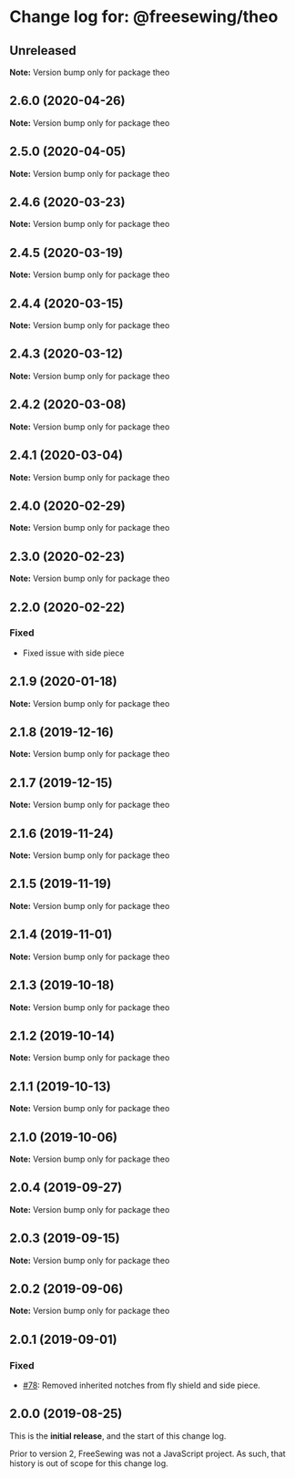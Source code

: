 # Change log for: @freesewing/theo

## Unreleased

**Note:** Version bump only for package theo

## 2.6.0 (2020-04-26)

**Note:** Version bump only for package theo

## 2.5.0 (2020-04-05)

**Note:** Version bump only for package theo

## 2.4.6 (2020-03-23)

**Note:** Version bump only for package theo

## 2.4.5 (2020-03-19)

**Note:** Version bump only for package theo

## 2.4.4 (2020-03-15)

**Note:** Version bump only for package theo

## 2.4.3 (2020-03-12)

**Note:** Version bump only for package theo

## 2.4.2 (2020-03-08)

**Note:** Version bump only for package theo

## 2.4.1 (2020-03-04)

**Note:** Version bump only for package theo

## 2.4.0 (2020-02-29)

**Note:** Version bump only for package theo

## 2.3.0 (2020-02-23)

**Note:** Version bump only for package theo

## 2.2.0 (2020-02-22)

### Fixed

- Fixed issue with side piece

## 2.1.9 (2020-01-18)

**Note:** Version bump only for package theo

## 2.1.8 (2019-12-16)

**Note:** Version bump only for package theo

## 2.1.7 (2019-12-15)

**Note:** Version bump only for package theo

## 2.1.6 (2019-11-24)

**Note:** Version bump only for package theo

## 2.1.5 (2019-11-19)

**Note:** Version bump only for package theo

## 2.1.4 (2019-11-01)

**Note:** Version bump only for package theo

## 2.1.3 (2019-10-18)

**Note:** Version bump only for package theo

## 2.1.2 (2019-10-14)

**Note:** Version bump only for package theo

## 2.1.1 (2019-10-13)

**Note:** Version bump only for package theo

## 2.1.0 (2019-10-06)

**Note:** Version bump only for package theo

## 2.0.4 (2019-09-27)

**Note:** Version bump only for package theo

## 2.0.3 (2019-09-15)

**Note:** Version bump only for package theo

## 2.0.2 (2019-09-06)

**Note:** Version bump only for package theo

## 2.0.1 (2019-09-01)

### Fixed

- [#78](https://github.com/freesewing/freesewing/issues/78): Removed inherited notches from fly shield and side piece.

## 2.0.0 (2019-08-25)

This is the **initial release**, and the start of this change log.

Prior to version 2, FreeSewing was not a JavaScript project.
As such, that history is out of scope for this change log.

